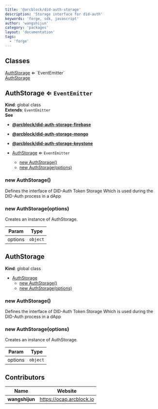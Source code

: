 ```yaml
---
title: '@arcblock/did-auth-storage'
description: 'Storage interface for did-auth'
keywords: 'forge, sdk, javascript'
author: 'wangshijun'
category: 'packages'
layout: 'documentation'
tags:
  - 'forge'
---
```



## Classes

<dl>
<dt><a href="#AuthStorage">AuthStorage</a> ⇐ `EventEmitter`</dt>
<dd></dd>
<dt><a href="#AuthStorage">AuthStorage</a></dt>
<dd></dd>
</dl>


## AuthStorage ⇐ `EventEmitter`

**Kind**: global class  
**Extends**: `EventEmitter`  
**See**

* [**@arcblock/did-auth-storage-firebase**](https://github.com/arcblock/did-auth-storage-firebase)
* [**@arcblock/did-auth-storage-mongo**](https://github.com/arcblock/did-auth-storage-mongo)
* [**@arcblock/did-auth-storage-keystone**](https://github.com/arcblock/did-auth-storage-keystone)


* [AuthStorage](#AuthStorage) ⇐ `EventEmitter`
  * [new AuthStorage()](#new_AuthStorage_new)
  * [new AuthStorage(options)](#new_AuthStorage_new)

### new AuthStorage()

Defines the interface of DID-Auth Token Storage
Which is used during the DID-Auth process in a dApp

### new AuthStorage(options)

Creates an instance of AuthStorage.

| Param   | Type     |
| ------- | -------- |
| options | `object` |


## AuthStorage

**Kind**: global class  

* [AuthStorage](#AuthStorage)
  * [new AuthStorage()](#new_AuthStorage_new)
  * [new AuthStorage(options)](#new_AuthStorage_new)

### new AuthStorage()

Defines the interface of DID-Auth Token Storage
Which is used during the DID-Auth process in a dApp

### new AuthStorage(options)

Creates an instance of AuthStorage.

| Param   | Type     |
| ------- | -------- |
| options | `object` |


## Contributors

| Name           | Website                    |
| -------------- | -------------------------- |
| **wangshijun** | <https://ocap.arcblock.io> |

  